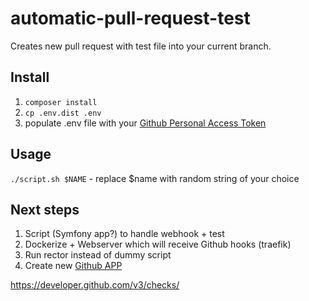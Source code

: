 # automatic-pull-request-test

Creates new pull request with test file into your current branch.

## Install
1. `composer install`
2. `cp .env.dist .env`
3. populate .env file with your [Github Personal Access Token](https://github.com/settings/tokens)

## Usage
`./script.sh $NAME` - replace $name with random string of your choice

## Next steps
1. Script (Symfony app?) to handle webhook + test 
2. Dockerize + Webserver which will receive Github hooks (traefik)
3. Run rector instead of dummy script
4. Create new [Github APP](https://github.com/settings/apps)

https://developer.github.com/v3/checks/
